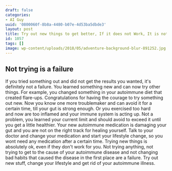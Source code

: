 ```yaml
---
draft: false
categories:
- AI Guy
uuid: '0800060f-8b8a-4480-b07e-4d53ba5dbde3'
layout: post
title: Try out new things to get better, If it does not Work, It is not a Failure
id: 1057
tags: []
image: wp-content/uploads/2018/05/adventure-background-blur-891252.jpg
---
```


## Not trying is a failure
If you tried something out and did not get the results you wanted, it's definitely not a failure. You learned something new and can now try other things. For example, you changed something in your autoimmune diet that created flare-ups. Congratulations&nbsp;for having the courage to try something out new. Now you know one more troublemaker and can avoid it for a certain time, till your gut is strong enough. Or you exercised too hard and&nbsp;now are too inflamed and your immune system is acting up. Not a problem, you learned your current limit and should avoid to exceed it until you get a little&nbsp;healthier. Your new autoimmune medication is damaging your gut and you are not on the right track for healing&nbsp;yourself. Talk to your doctor and change your medication and start your lifestyle change, so you wont need any medication after a certain time. Trying new&nbsp;things is absolutely&nbsp;ok, even if they don't work for you. Not trying anything, not trying to get to the cause of your&nbsp;autoimmune disease and not changing bad habits&nbsp;that caused the disease in the first place are a failure. Try out new stuff, change your lifestyle and get rid of your autoimmune illness.